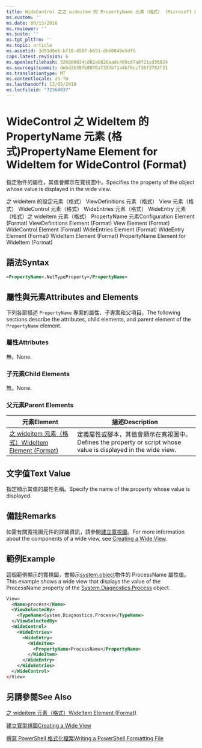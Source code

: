 ```yaml
---
title: WideControl 之之 wideitem 的 PropertyName 元素（格式） |Microsoft Docs
ms.custom: ''
ms.date: 09/13/2016
ms.reviewer: ''
ms.suite: ''
ms.tgt_pltfrm: ''
ms.topic: article
ms.assetid: 3d91d0e6-bf18-4587-b651-db66849e5df5
caps.latest.revision: 6
ms.openlocfilehash: 326880834cd82ab826aadc409cd7a8f21cd36824
ms.sourcegitcommit: debd2b38fb8070a7357bf1a4bf9cc736f3702f31
ms.translationtype: MT
ms.contentlocale: zh-TW
ms.lasthandoff: 12/05/2019
ms.locfileid: "72364937"
---
```

# <a name="propertyname-element-for-wideitem-for-widecontrol-format"></a><span data-ttu-id="6d1d6-102">WideControl 之 WideItem 的 PropertyName 元素 (格式)</span><span class="sxs-lookup"><span data-stu-id="6d1d6-102">PropertyName Element for WideItem for WideControl (Format)</span></span>

<span data-ttu-id="6d1d6-103">指定物件的屬性，其值會顯示在寬視圖中。</span><span class="sxs-lookup"><span data-stu-id="6d1d6-103">Specifies the property of the object whose value is displayed in the wide view.</span></span>

<span data-ttu-id="6d1d6-104">之 wideitem 的設定元素（格式） ViewDefinitions 元素（格式） View 元素（格式） WideControl 元素（格式） WideEntries 元素（格式） WideEntry 元素（格式）之 wideitem 元素（格式） PropertyName 元素</span><span class="sxs-lookup"><span data-stu-id="6d1d6-104">Configuration Element (Format) ViewDefinitions Element (Format) View Element (Format) WideControl Element (Format) WideEntries Element (Format) WideEntry Element (Format) WideItem Element (Format) PropertyName Element for WideItem (Format)</span></span>

## <a name="syntax"></a><span data-ttu-id="6d1d6-105">語法</span><span class="sxs-lookup"><span data-stu-id="6d1d6-105">Syntax</span></span>

```xml
<PropertyName>.NetTypeProperty</PropertyName>
```

## <a name="attributes-and-elements"></a><span data-ttu-id="6d1d6-106">屬性與元素</span><span class="sxs-lookup"><span data-stu-id="6d1d6-106">Attributes and Elements</span></span>

<span data-ttu-id="6d1d6-107">下列各節描述 `PropertyName` 專案的屬性、子專案和父項目。</span><span class="sxs-lookup"><span data-stu-id="6d1d6-107">The following sections describe the attributes, child elements, and parent element of the `PropertyName` element.</span></span>

### <a name="attributes"></a><span data-ttu-id="6d1d6-108">屬性</span><span class="sxs-lookup"><span data-stu-id="6d1d6-108">Attributes</span></span>

<span data-ttu-id="6d1d6-109">無。</span><span class="sxs-lookup"><span data-stu-id="6d1d6-109">None.</span></span>

### <a name="child-elements"></a><span data-ttu-id="6d1d6-110">子元素</span><span class="sxs-lookup"><span data-stu-id="6d1d6-110">Child Elements</span></span>

<span data-ttu-id="6d1d6-111">無。</span><span class="sxs-lookup"><span data-stu-id="6d1d6-111">None.</span></span>

### <a name="parent-elements"></a><span data-ttu-id="6d1d6-112">父元素</span><span class="sxs-lookup"><span data-stu-id="6d1d6-112">Parent Elements</span></span>

|<span data-ttu-id="6d1d6-113">元素</span><span class="sxs-lookup"><span data-stu-id="6d1d6-113">Element</span></span>|<span data-ttu-id="6d1d6-114">描述</span><span class="sxs-lookup"><span data-stu-id="6d1d6-114">Description</span></span>|
|-------------|-----------------|
|[<span data-ttu-id="6d1d6-115">之 wideitem 元素（格式）</span><span class="sxs-lookup"><span data-stu-id="6d1d6-115">WideItem Element (Format)</span></span>](./wideitem-element-for-widecontrol-format.md)|<span data-ttu-id="6d1d6-116">定義屬性或腳本，其值會顯示在寬視圖中。</span><span class="sxs-lookup"><span data-stu-id="6d1d6-116">Defines the property or script whose value is displayed in the wide view.</span></span>|

## <a name="text-value"></a><span data-ttu-id="6d1d6-117">文字值</span><span class="sxs-lookup"><span data-stu-id="6d1d6-117">Text Value</span></span>

<span data-ttu-id="6d1d6-118">指定顯示其值的屬性名稱。</span><span class="sxs-lookup"><span data-stu-id="6d1d6-118">Specify the name of the property whose value is displayed.</span></span>

## <a name="remarks"></a><span data-ttu-id="6d1d6-119">備註</span><span class="sxs-lookup"><span data-stu-id="6d1d6-119">Remarks</span></span>

<span data-ttu-id="6d1d6-120">如需有關寬視圖元件的詳細資訊，請參閱[建立寬視圖](./creating-a-wide-view.md)。</span><span class="sxs-lookup"><span data-stu-id="6d1d6-120">For more information about the components of a wide view, see [Creating a Wide View](./creating-a-wide-view.md).</span></span>

## <a name="example"></a><span data-ttu-id="6d1d6-121">範例</span><span class="sxs-lookup"><span data-stu-id="6d1d6-121">Example</span></span>

<span data-ttu-id="6d1d6-122">這個範例顯示的寬視圖，會顯示[system.object](/dotnet/api/System.Diagnostics.Process)物件的 ProcessName 屬性值。</span><span class="sxs-lookup"><span data-stu-id="6d1d6-122">This example shows a wide view that displays the value of the ProcessName property of the [System.Diagnostics.Process](/dotnet/api/System.Diagnostics.Process) object.</span></span>

```xml
View>
  <Name>process</Name>
  <ViewSelectedBy>
    <TypeName>System.Diagnostics.Process</TypeName>
  </ViewSelectedBy>
  <WideControl>
    <WideEntries>
      <WideEntry>
        <WideItem>
          <PropertyName>ProcessName</PropertyName>
        </WideItem>
      </WideEntry>
    </WideEntries>
  </WideControl>
</View>

```

## <a name="see-also"></a><span data-ttu-id="6d1d6-123">另請參閱</span><span class="sxs-lookup"><span data-stu-id="6d1d6-123">See Also</span></span>

[<span data-ttu-id="6d1d6-124">之 wideitem 元素（格式）</span><span class="sxs-lookup"><span data-stu-id="6d1d6-124">WideItem Element (Format)</span></span>](./wideitem-element-for-widecontrol-format.md)

[<span data-ttu-id="6d1d6-125">建立寬型視圖</span><span class="sxs-lookup"><span data-stu-id="6d1d6-125">Creating a Wide View</span></span>](./creating-a-wide-view.md)

[<span data-ttu-id="6d1d6-126">撰寫 PowerShell 格式化檔案</span><span class="sxs-lookup"><span data-stu-id="6d1d6-126">Writing a PowerShell Formatting File</span></span>](./writing-a-powershell-formatting-file.md)
